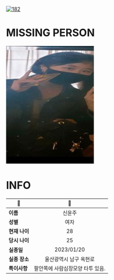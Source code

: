 [![182](https://img.shields.io/badge/%EC%8B%A4%EC%A2%85%EC%8B%A0%EA%B3%A0%EB%8A%94%20%EA%B5%AD%EB%B2%88%EC%97%86%EC%9D%B4-182-blue)](http://safe182.go.kr/index.do)

# MISSING PERSON

<img src="./missing_person.jpg">

# INFO

|🔑|💎|
|--|:--:|
|**이름**|신윤주|
|**성별**|여자|
|**현재 나이**|28|
|**당시 나이**|25|
|**실종일**|2023/01/20|
|**실종 장소**|울산광역시 남구 옥현로 |
|**특이사항**|팔안쪽에 사람심장모양 타투 있음.|
